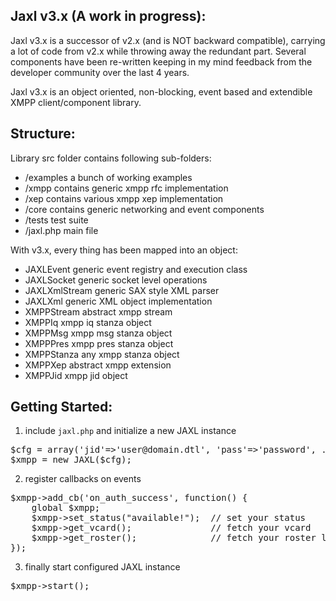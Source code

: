 Jaxl v3.x (A work in progress):
--------------------------------
Jaxl v3.x is a successor of v2.x (and is NOT backward compatible), 
carrying a lot of code from v2.x while throwing away the redundant part.
Several components have been re-written keeping in my mind feedback from
the developer community over the last 4 years.

Jaxl v3.x is an object oriented, non-blocking, event based and extendible 
XMPP client/component library.

Structure:
----------
Library src folder contains following sub-folders:

* /examples   a bunch of working examples
* /xmpp       contains generic xmpp rfc implementation
* /xep        contains various xmpp xep implementation
* /core       contains generic networking and event components
* /tests      test suite
* /jaxl.php   main file

With v3.x, every thing has been mapped into an object:

* JAXLEvent       generic event registry and execution class
* JAXLSocket      generic socket level operations
* JAXLXmlStream   generic SAX style XML parser
* JAXLXml         generic XML object implementation
* XMPPStream      abstract xmpp stream
* XMPPIq          xmpp iq stanza object
* XMPPMsg         xmpp msg stanza object
* XMPPPres        xmpp pres stanza object
* XMPPStanza      any xmpp stanza object
* XMPPXep         abstract xmpp extension
* XMPPJid         xmpp jid object

Getting Started:
----------------
1) include `jaxl.php` and initialize a new JAXL instance

<pre>
$cfg = array('jid'=>'user@domain.dtl', 'pass'=>'password', ...);
$xmpp = new JAXL($cfg);
</pre>
   
2) register callbacks on events

<pre>
$xmpp->add_cb('on_auth_success', function() {
	global $xmpp;
	$xmpp->set_status("available!");  // set your status
	$xmpp->get_vcard();               // fetch your vcard
	$xmpp->get_roster();              // fetch your roster list
});
</pre>
   
3) finally start configured JAXL instance

<pre>
$xmpp->start();
</pre>